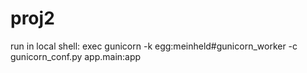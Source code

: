 # proj2

run in local shell:
exec gunicorn -k egg:meinheld#gunicorn_worker -c gunicorn_conf.py app.main:app